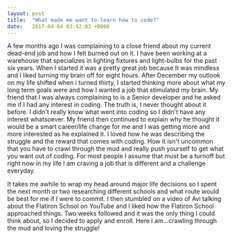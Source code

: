 ```yaml
---
layout: post
title:  "What made me want to learn how to code?"
date:   2017-04-04 03:42:03 +0000
---
```



A few months ago I was complaining to a close friend about my current dead-end job and how I felt burned out on it. I have been working at a warehouse that specializes in lighting fixtures and light-bulbs for the past six years. When I started it was a pretty great job because It was mindless and I liked turning my brain off for eight hours. After December my outlook on my life shifted when i turned thirty, I started thinking more about what my long term goals were and how I wanted a job that stimulated my brain. My friend that I was always complaining to is a Senior developer and he asked me if I had any interest in coding. The truth is, I never thought about it before. I didn't really know what went into coding so I didn't have any interest whatsoever. My friend then continued to explain why he thought it would be a smart career/life change for me and I was getting more and more interested as he explained it. I loved how he was describing the struggle and the reward that comes with coding. How it isn't uncommon that you have to crawl through the mud and really push yourself to get what you want out of coding. For most people I assume that must be a turnoff but right now in my life I am craving a job that is different and a challenge everyday. 

It takes me awhile to wrap my head around major life decisions so I spent the next month or two researching different schools and what route would be best for me if I were to commit. I then stumbled on a video of Avi talking about the Flatiron School on YouTube and I liked how the Flatiron School approached things. Two weeks followed and it was the only thing I could think about, so I decided to apply and enroll.  Here I am...crawling through the mud and loving the struggle!  


